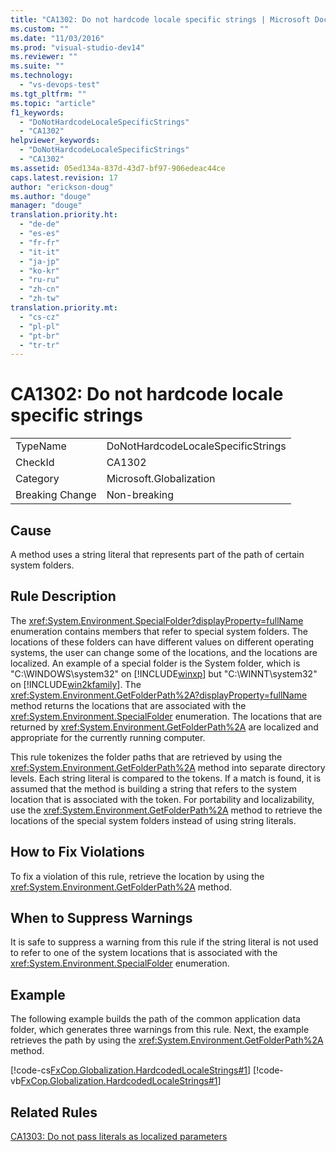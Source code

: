```yaml
---
title: "CA1302: Do not hardcode locale specific strings | Microsoft Docs"
ms.custom: ""
ms.date: "11/03/2016"
ms.prod: "visual-studio-dev14"
ms.reviewer: ""
ms.suite: ""
ms.technology: 
  - "vs-devops-test"
ms.tgt_pltfrm: ""
ms.topic: "article"
f1_keywords: 
  - "DoNotHardcodeLocaleSpecificStrings"
  - "CA1302"
helpviewer_keywords: 
  - "DoNotHardcodeLocaleSpecificStrings"
  - "CA1302"
ms.assetid: 05ed134a-837d-43d7-bf97-906edeac44ce
caps.latest.revision: 17
author: "erickson-doug"
ms.author: "douge"
manager: "douge"
translation.priority.ht: 
  - "de-de"
  - "es-es"
  - "fr-fr"
  - "it-it"
  - "ja-jp"
  - "ko-kr"
  - "ru-ru"
  - "zh-cn"
  - "zh-tw"
translation.priority.mt: 
  - "cs-cz"
  - "pl-pl"
  - "pt-br"
  - "tr-tr"
---
```

# CA1302: Do not hardcode locale specific strings
|||  
|-|-|  
|TypeName|DoNotHardcodeLocaleSpecificStrings|  
|CheckId|CA1302|  
|Category|Microsoft.Globalization|  
|Breaking Change|Non-breaking|  
  
## Cause  
 A method uses a string literal that represents part of the path of certain system folders.  
  
## Rule Description  
 The <xref:System.Environment.SpecialFolder?displayProperty=fullName> enumeration contains members that refer to special system folders. The locations of these folders can have different values on different operating systems, the user can change some of the locations, and the locations are localized. An example of a special folder is the System folder, which is "C:\WINDOWS\system32" on [!INCLUDE[winxp](../code-quality/includes/winxp_md.md)] but "C:\WINNT\system32" on [!INCLUDE[win2kfamily](../code-quality/includes/win2kfamily_md.md)]. The <xref:System.Environment.GetFolderPath%2A?displayProperty=fullName> method returns the locations that are associated with the <xref:System.Environment.SpecialFolder> enumeration. The locations that are returned by <xref:System.Environment.GetFolderPath%2A> are localized and appropriate for the currently running computer.  
  
 This rule tokenizes the folder paths that are retrieved by using the <xref:System.Environment.GetFolderPath%2A> method into separate directory levels. Each string literal is compared to the tokens. If a match is found, it is assumed that the method is building a string that refers to the system location that is associated with the token. For portability and localizability, use the <xref:System.Environment.GetFolderPath%2A> method to retrieve the locations of the special system folders instead of using string literals.  
  
## How to Fix Violations  
 To fix a violation of this rule, retrieve the location by using the <xref:System.Environment.GetFolderPath%2A> method.  
  
## When to Suppress Warnings  
 It is safe to suppress a warning from this rule if the string literal is not used to refer to one of the system locations that is associated with the <xref:System.Environment.SpecialFolder> enumeration.  
  
## Example  
 The following example builds the path of the common application data folder, which generates three warnings from this rule. Next, the example retrieves the path by using the <xref:System.Environment.GetFolderPath%2A> method.  
  
 [!code-cs[FxCop.Globalization.HardcodedLocaleStrings#1](../code-quality/codesnippet/CSharp/ca1302-do-not-hardcode-locale-specific-strings_1.cs)]
 [!code-vb[FxCop.Globalization.HardcodedLocaleStrings#1](../code-quality/codesnippet/VisualBasic/ca1302-do-not-hardcode-locale-specific-strings_1.vb)]  
  
## Related Rules  
 [CA1303: Do not pass literals as localized parameters](../code-quality/ca1303-do-not-pass-literals-as-localized-parameters.md)